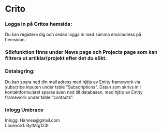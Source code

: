 # Crito

<h3>Logga in på Critos hemsida: </h3>
Du kan registera dig och sedan logga in med samma emailadress på hemsidan. 

<h3>Sökfunktion finns under News page och Projects page som kan filtrera ut artiklar/projekt efter det du sökt. </h3>

<h3>Datalagring:</h3>
Du kan spara ned din mail adress med hjälp av Entity framework via subscribe inputen under table "Subscriptions".
Datan som skrivs in i kontaktformuläret sparas även ned till databasen, med hjälp av Entity framework under table "contacts".


<h3>Inlogg Umbraco</h3>
Inlogg: Hannes@gmail.com <br>
Lösenord: BytMig123!

